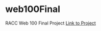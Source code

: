 # web100Final
RACC Web 100 Final Project
[Link to Project](https://danielpopovici745.github.io/web100Final/index.html)
